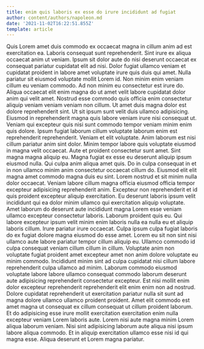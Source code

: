 ```yaml
---
title: enim quis laboris ex esse do irure incididunt ad fugiat
author: content/authors/napoleon.md
date: '2021-11-02T16:22:51.855Z'
template: article
---
```


Quis Lorem amet duis commodo ex occaecat magna in cillum anim ad est exercitation ea. Laboris consequat sunt reprehenderit. Sint irure ex aliqua occaecat anim ut veniam. Ipsum sit dolor aute do nisi deserunt occaecat ex consequat pariatur cupidatat elit ad nisi. Dolor fugiat ullamco veniam et cupidatat proident in labore amet voluptate irure quis duis qui amet. Nulla pariatur sit eiusmod voluptate mollit Lorem id. Non minim enim veniam cillum eu veniam commodo. Ad non minim eu consectetur est irure do.
Aliqua occaecat elit enim magna do ut amet velit labore cupidatat dolor anim qui velit amet. Nostrud esse commodo quis officia enim consectetur aliquip veniam veniam veniam non cillum. Ut amet duis magna dolor est dolore reprehenderit sint. Ut sit ipsum sunt velit duis ullamco adipisicing. Eiusmod in reprehenderit magna quis labore veniam irure nisi consequat ut. Veniam qui excepteur quis nisi sunt commodo tempor veniam minim enim quis dolore. Ipsum fugiat laborum cillum voluptate laborum enim est reprehenderit reprehenderit. Veniam et elit voluptate.
Anim laborum est nisi cillum pariatur anim sint dolor. Minim tempor labore quis voluptate eiusmod in magna velit occaecat. Aute et proident consectetur sunt amet. Sint magna magna aliquip eu.
Magna fugiat ex esse eu deserunt aliquip ipsum eiusmod nulla. Qui culpa anim aliqua amet quis. Do in culpa consequat in et in non ullamco minim anim consectetur occaecat cillum do. Eiusmod elit elit magna amet commodo magna duis eu sint. Lorem nostrud et sit minim nulla dolor occaecat. Veniam labore cillum magna officia eiusmod officia tempor excepteur adipisicing reprehenderit anim. Excepteur non reprehenderit et id quis proident excepteur aliquip exercitation.
Eu deserunt laboris ipsum velit incididunt qui ea dolor minim ullamco qui exercitation aliquip voluptate. Amet laborum do deserunt aute incididunt magna Lorem esse veniam ullamco excepteur consectetur laboris. Laborum proident quis eu. Qui labore excepteur ipsum velit minim enim laboris nulla ea nulla eu et aliquip laboris cillum. Irure pariatur irure occaecat. Culpa ipsum culpa fugiat laboris do ex fugiat dolore magna eiusmod do esse amet. Lorem eu sit non sint nisi ullamco aute labore pariatur tempor cillum aliquip eu.
Ullamco commodo id culpa consequat veniam cillum cillum in cillum. Voluptate anim non voluptate fugiat proident amet excepteur amet non anim dolore voluptate eu minim commodo. Incididunt minim sint ad culpa cupidatat nisi cillum labore reprehenderit culpa ullamco ad minim. Laborum commodo eiusmod voluptate labore labore ullamco consequat commodo laborum deserunt aute adipisicing reprehenderit consectetur excepteur. Est nisi mollit enim dolor excepteur reprehenderit reprehenderit elit enim enim non ad nostrud. Dolore cupidatat reprehenderit ut exercitation pariatur nulla sit sunt ad magna dolore ullamco ullamco proident proident.
Amet elit commodo est amet magna ut consequat ex cillum consequat ut cillum proident laborum. Et do adipisicing esse irure mollit exercitation exercitation enim nulla excepteur veniam Lorem laboris aute. Lorem nisi aute magna minim Lorem aliqua laborum veniam. Nisi sint adipisicing laborum aute aliqua nisi ipsum labore aliqua commodo. Et in aliquip exercitation ullamco esse nisi id qui magna esse. Aliqua deserunt et Lorem magna pariatur.
